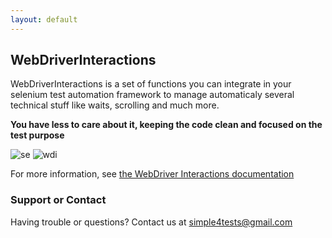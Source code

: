 ```yaml
---
layout: default
---
```


## WebDriverInteractions

WebDriverInteractions is a set of functions you can integrate in your selenium test automation framework
to manage automaticaly several technical stuff like waits, scrolling and much more.

**You have less to care about it, keeping the code clean and focused on the test purpose**

![se](https://simple4tests.github.io/interactions-webdriver/assets/images/01_se.png)
![wdi](https://simple4tests.github.io/interactions-webdriver/assets/images/01_wdi.png)

For more information, see [the WebDriver Interactions documentation](https://simple4tests.github.io/interactions-webdriver/)

### Support or Contact
Having trouble or questions? Contact us at simple4tests@gmail.com
